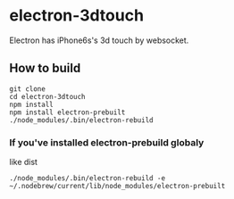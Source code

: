 # electron-3dtouch
Electron has iPhone6s's 3d touch by websocket.

## How to build

```
git clone
cd electron-3dtouch
npm install
npm install electron-prebuilt
./node_modules/.bin/electron-rebuild
```

### If you've installed electron-prebuild globaly

like dist

```
./node_modules/.bin/electron-rebuild -e ~/.nodebrew/current/lib/node_modules/electron-prebuilt
```
